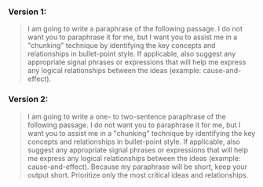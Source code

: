 ### Version 1:

> I am going to write a paraphrase of the following passage. I do not want you to paraphrase it for me, but I want you to assist me in a "chunking" technique by identifying the key concepts and relationships in bullet-point style. If applicable, also suggest any appropriate signal phrases or expressions that will help me express any logical relationships between the ideas (example: cause-and-effect).

### Version 2:

> I am going to write a one- to two-sentence paraphrase of the following passage. I do not want you to paraphrase it for me, but I want you to assist me in a "chunking" technique by identifying the key concepts and relationships in bullet-point style. If applicable, also suggest any appropriate signal phrases or expressions that will help me express any logical relationships between the ideas (example: cause-and-effect). Because my paraphrase will be short, keep your output short. Prioritize only the most critical ideas and relationships.